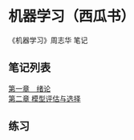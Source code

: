 # 机器学习（西瓜书）
《机器学习》周志华 笔记

## 笔记列表
[第一章　绪论](http://www.cnblogs.com/lyu0709/p/6941548.html) 
<br>
[第二章  模型评估与选择](http://www.cnblogs.com/lyu0709/p/7002820.html)

## 练习


